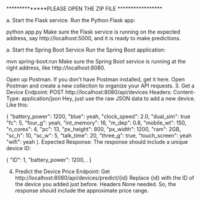 **************PLEASE OPEN THE ZIP FILE *****************

a. Start the Flask service.
Run the Python Flask app:

python app.py
Make sure the Flask service is running on the expected address, say http://localhost:5000, and it is ready to make predictions.

a. Start the Spring Boot Service
Run the Spring Boot application:


mvn spring-boot:run
Make sure the Spring Boot service is running at the right address, like http://localhost:8080.

Open up Postman.
If you don't have Postman installed, get it here.
Open Postman and create a new collection to organize your API requests.
3. Get a Device
Endpoint: POST http://localhost:8080/api/devices
Headers:
Content-Type: application/json
Hey, just use the raw JSON data to add a new device. Like this:

{
"battery_power": 1200,
"blue": yeah,
"clock_speed": 2.0,
"dual_sim": true
"fc": 5,
"four_g": yeah,
"int_memory": 16,
"m_dep": 0.8,
"mobile_wt": 150,
"n_cores": 4,
"pc": 13,
"px_height": 800,
"px_width": 1200,
"ram": 2GB,
"sc_h": 10,
"sc_w": 5,
"talk_time": 20,
"three_g": true,
"touch_screen": yeah
"wifi": yeah
).
Expected Response: The response should include a unique device ID:

{
"ID": 1,
"battery_power": 1200,
.
}

4. Predict the Device Price
Endpoint: Get http://localhost:8080/api/devices/predict/{id} Replace {id} with the ID of the device you added just before. 
Headers None needed. So, the response should include the approximate price range.
